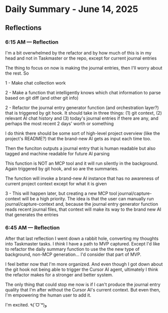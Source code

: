 # Daily Summary - June 14, 2025

## Reflections

### 6:15 AM — Reflection

I'm a bit overwhelmed by the refactor and by how much of this is in my head and not in Taskmaster or the repo, except for current journal entries

The thing to focus on now is making the journal entries, then I'll worry about the rest. So 

1 - Make chat collection work

2 - Make a function that intelligently knows which chat information to parse based on git diff (and other git info)

2 - Refactor the journal entry generator function (and orchestration layer?) that is triggered by git hook. It should take in three things: (1) git context, (2) relevant AI chat history and (3) today's journal entries if there are any, and perhaps the most recent 2 days' worth or something

I do think there should be some sort of high-level project overview (like the project's README?) that the brand-new AI gets as input each time too.

Then the funciton outputs a journal entry that is human readable but also tagged and machine readable for future AI parsing

This function is NOT an MCP tool and it will run silently in the background. Again triggered by git hook, and so are the summaries. 

The function will invoke a brand-new AI instance that has no awareness of current project context except for what it is given

3 - This will happen later, but creating a new MCP tool journal/capture-context will be a high priority. 
The idea is that the user can manually run journal/capture-context and, because the journal entry generator function reads recent journal files,  that context will make its way to the brand new AI that generates the entries

### 6:45 AM — Reflection

After that last reflection I went down a rabbit hole, converting my thoughts into Taskmaster tasks. I *think* I have a path to MVP captured. Except I'd like to refactor the daily summary function to use the the new type of background, non-MCP generation... I'd consider that part of MVP. 

I feel better now that I'm more organized. And even though I got down about the git hook not being able to trigger the Cursor AI agent, ultimately I think the refactor makes for a stronger and better system. 

The only thing that could stop me now is if I can't produce the journal entry quality that I'm after without the Cursor AI's current context. But even then, I'm empowering the human user to add it. 

I'm excited. ٩(ˊᗜˋ*)و 